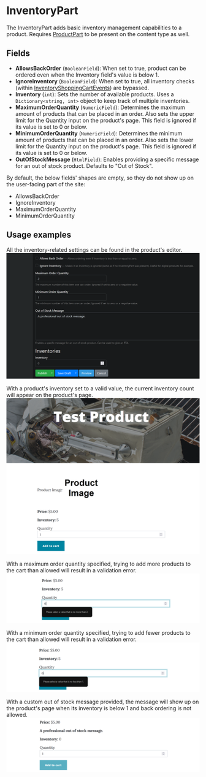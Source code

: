 # InventoryPart

The InventoryPart adds basic inventory management capabilities to a product. Requires [ProductPart](product-part.md) to be present on the content type as well.

## Fields
- **AllowsBackOrder** (`BooleanField`): When set to true, product can be ordered even when the Inventory field's value is below 1.
- **IgnoreInventory** (`BooleanField`): When set to true, all inventory checks (within [InventoryShoppingCartEvents](https://github.com/OrchardCMS/OrchardCore.Commerce/blob/main/src/Modules/OrchardCore.Commerce/Events/InventoryShoppingCartEvents.cs)) are bypassed.
- **Inventory** (`int`): Sets the number of available products. Uses a `Dictionary<string, int>` object to keep track of multiple inventories.
- **MaximumOrderQuantity** (`NumericField`): Determines the maximum amount of products that can be placed in an order. Also sets the upper limit for the Quantity input on the product's page. This field is ignored if its value is set to 0 or below.
- **MinimumOrderQuantity** (`NumericField`): Determines the minimum amount of products that can be placed in an order. Also sets the lower limit for the Quantity input on the product's page. This field is ignored if its value is set to 0 or below.
- **OutOfStockMessage** (`HtmlField`): Enables providing a specific message for an out of stock product. Defaults to "Out of Stock".

By default, the below fields' shapes are empty, so they do not show up on the user-facing part of the site:
- AllowsBackOrder
- IgnoreInventory
- MaximumOrderQuantity
- MinimumOrderQuantity

## Usage examples
All the inventory-related settings can be found in the product's editor.
![image](../assets/images/inventory-part/inventory-editor-example.png)

With a product's inventory set to a valid value, the current inventory count will appear on the product's page.
![image](../assets/images/inventory-part/inventory-value-example.png)

With a maximum order quantity specified, trying to add more products to the cart than allowed will result in a validation error.
![image](../assets/images/inventory-part/inventory-max-quantity-example.png)

With a minimum order quantity specified, trying to add fewer products to the cart than allowed will result in a validation error.
![image](../assets/images/inventory-part/inventory-min-quantity-example.png)

With a custom out of stock message provided, the message will show up on the product's page when its inventory is below 1 and back ordering is not allowed.
![image](../assets/images/inventory-part/inventory-out-of-stock-example.png)
